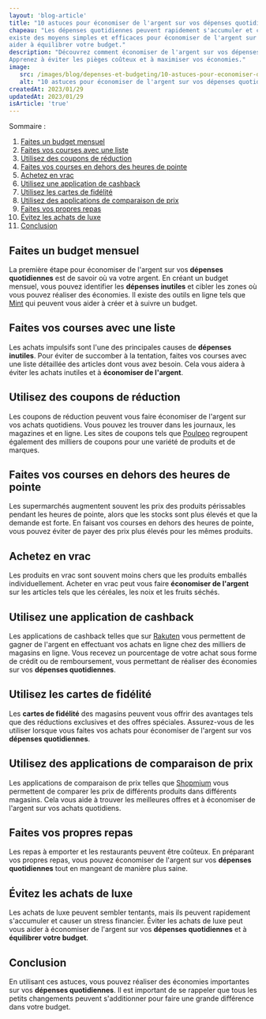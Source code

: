 ```yaml
---
layout: 'blog-article'
title: "10 astuces pour économiser de l'argent sur vos dépenses quotidiennes"
chapeau: "Les dépenses quotidiennes peuvent rapidement s'accumuler et causer un stress financier. Heureusement, il
existe des moyens simples et efficaces pour économiser de l'argent sur vos achats quotidiens. Voici 10 astuces pour vous
aider à équilibrer votre budget."
description: "Découvrez comment économiser de l'argent sur vos dépenses quotidiennes grâce à ces 10 astuces pratiques.
Apprenez à éviter les pièges coûteux et à maximiser vos économies."
image:
   src: /images/blog/depenses-et-budgeting/10-astuces-pour-economiser-de-largent-sur-vos-depenses-quotidiennes.png
   alt: "10 astuces pour économiser de l'argent sur vos dépenses quotidiennes"
createdAt: 2023/01/29
updatedAt: 2023/01/29
isArticle: 'true'
---
```


<div class="mt-4 rounded-md bg-gray-100 p-4">
Sommaire :

<ol class="flex flex-col">
   <li><a href="#faites-un-budget-mensuel">Faites un budget mensuel</a></li>
   <li><a href="#faites-vos-courses-avec-une-liste">Faites vos courses avec une liste</a></li>
   <li><a href="#utilisez-des-coupons-de-réduction">Utilisez des coupons de réduction</a></li>
   <li><a href="#faites-vos-courses-en-dehors-des-heures-de-pointe">Faites vos courses en dehors des heures de pointe</a></li>
   <li><a href="#achetez-en-vrac">Achetez en vrac</a></li>
   <li><a href="#utilisez-une-application-de-cashback">Utilisez une application de cashback</a></li>
   <li><a href="#utilisez-les-cartes-de-fidélité">Utilisez les cartes de fidélité</a></li>
   <li><a href="#utilisez-des-applications-de-comparaison-de-prix">Utilisez des applications de comparaison de prix</a></li>
   <li><a href="#faites-vos-propres-repas">Faites vos propres repas</a></li>
   <li><a href="#évitez-les-achats-de-luxe">Évitez les achats de luxe</a></li>
   <li><a href="#conclusion">Conclusion</a></li>
</ol>
</div>

## Faites un budget mensuel

La première étape pour économiser de l'argent sur vos **dépenses quotidiennes** est de savoir où va votre argent. En créant
un budget mensuel, vous pouvez identifier les **dépenses inutiles** et cibler les zones où vous pouvez réaliser des
économies. Il existe des outils en ligne tels que <a href="https://www.mint.com/" title="Mint" target="_blank">Mint</a>
qui peuvent vous aider à créer et à
suivre un budget.

## Faites vos courses avec une liste

Les achats impulsifs sont l'une des principales causes de **dépenses inutiles**. Pour éviter de succomber à la tentation,
faites vos courses avec une liste détaillée des articles dont vous avez besoin. Cela vous aidera à éviter les achats
inutiles et à **économiser de l'argent**.

## Utilisez des coupons de réduction

Les coupons de réduction peuvent vous faire économiser de l'argent sur vos achats quotidiens. Vous pouvez les trouver
dans les journaux, les magazines et en ligne. Les sites de coupons tels que <a href="https://www.poulpeo.com/" title="
Poulpeo" target="_blank">Poulpeo</a>
regroupent également des milliers de coupons pour une variété de produits et de marques.

## Faites vos courses en dehors des heures de pointe

Les supermarchés augmentent souvent les prix des produits périssables pendant les heures de pointe, alors que les stocks
sont plus élevés et que la demande est forte. En faisant vos courses en dehors des heures de pointe, vous pouvez éviter
de payer des prix plus élevés pour les mêmes produits.

## Achetez en vrac

Les produits en vrac sont souvent moins chers que les produits emballés individuellement. Acheter en vrac peut vous
faire **économiser de l'argent** sur les articles tels que les céréales, les noix et les fruits séchés.

## Utilisez une application de cashback

Les applications de cashback telles que sur <a href="https://www.rakuten.com/" title="Rakuten" target="_blank">
Rakuten</a> vous permettent de gagner de l'argent en effectuant vos achats en ligne chez des milliers de magasins en
ligne. Vous recevez un pourcentage de votre achat sous forme de crédit ou de remboursement, vous permettant de réaliser
des économies sur vos **dépenses quotidiennes**.

## Utilisez les cartes de fidélité
Les **cartes de fidélité** des magasins peuvent vous offrir des avantages tels que des
réductions exclusives et des offres spéciales. Assurez-vous de les utiliser lorsque vous faites vos achats pour
économiser de l'argent sur vos **dépenses quotidiennes**.

## Utilisez des applications de comparaison de prix
Les applications de comparaison de prix telles que
<a href="https://www.shopmium.com/" title="Shopmium" target="_blank">Shopmium</a> vous permettent de comparer les prix de différents produits dans différents
magasins. Cela vous aide à trouver les meilleures offres et à économiser de l'argent sur vos achats quotidiens.

## Faites vos propres repas
Les repas à emporter et les restaurants peuvent être coûteux. En préparant vos propres repas,
vous pouvez économiser de l'argent sur vos **dépenses quotidiennes** tout en mangeant de manière plus saine.

## Évitez les achats de luxe
Les achats de luxe peuvent sembler tentants, mais ils peuvent rapidement s'accumuler et
causer un stress financier. Éviter les achats de luxe peut vous aider à économiser de l'argent sur vos **dépenses
quotidiennes** et à **équilibrer votre budget**.

## Conclusion
En utilisant ces astuces, vous pouvez réaliser des économies importantes sur vos **dépenses quotidiennes**. Il est important
de se rappeler que tous les petits changements peuvent s'additionner pour faire une grande différence dans votre budget.